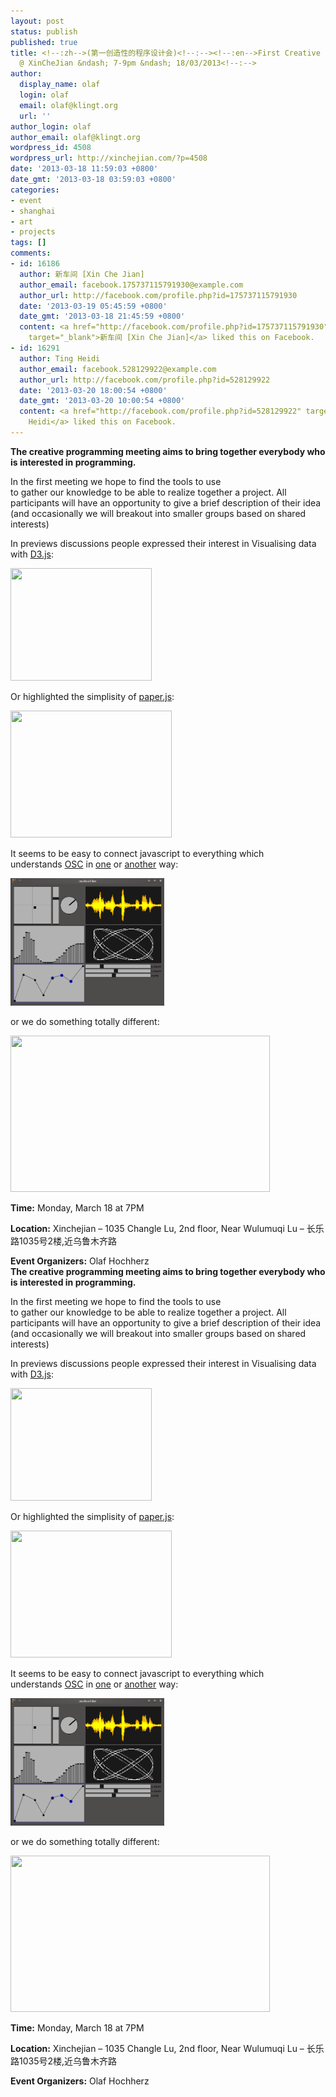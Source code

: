 ```yaml
---
layout: post
status: publish
published: true
title: <!--:zh-->(第一创造性的程序设计会)<!--:--><!--:en-->First Creative Programming Meeting
  @ XinCheJian &ndash; 7-9pm &ndash; 18/03/2013<!--:-->
author:
  display_name: olaf
  login: olaf
  email: olaf@klingt.org
  url: ''
author_login: olaf
author_email: olaf@klingt.org
wordpress_id: 4508
wordpress_url: http://xinchejian.com/?p=4508
date: '2013-03-18 11:59:03 +0800'
date_gmt: '2013-03-18 03:59:03 +0800'
categories:
- event
- shanghai
- art
- projects
tags: []
comments:
- id: 16186
  author: 新车间 [Xin Che Jian]
  author_email: facebook.175737115791930@example.com
  author_url: http://facebook.com/profile.php?id=175737115791930
  date: '2013-03-19 05:45:59 +0800'
  date_gmt: '2013-03-18 21:45:59 +0800'
  content: <a href="http://facebook.com/profile.php?id=175737115791930"
    target="_blank">新车间 [Xin Che Jian]</a> liked this on Facebook.
- id: 16291
  author: Ting Heidi
  author_email: facebook.528129922@example.com
  author_url: http://facebook.com/profile.php?id=528129922
  date: '2013-03-20 18:00:54 +0800'
  date_gmt: '2013-03-20 10:00:54 +0800'
  content: <a href="http://facebook.com/profile.php?id=528129922" target="_blank">Ting
    Heidi</a> liked this on Facebook.
---
```

<p><!--:zh--><strong>The creative programming meeting aims to bring together everybody who is interested in programming.&nbsp;</strong></p>
<p>In the first meeting we hope to find the tools to use to&nbsp;gather&nbsp;our&nbsp;knowledge&nbsp;to be able to&nbsp;realize&nbsp;together&nbsp;a project.&nbsp;All participants will have an opportunity to give a brief description of their idea (and&nbsp;occasionally&nbsp;we will breakout into smaller groups based on shared interests)</p>
<p>In previews discussions people expressed their interest in Visualising data with&nbsp;<a href="http://d3js.org/">D3.js</a>:</p>
<p><a href="http://mbostock.github.com/d3/ex/chord.html"><img alt="" src="http://d3js.org/ex/chord.png" width="226" height="180" /></a></p>
<p>Or highlighted the simplisity of&nbsp;<a href="http://paperjs.org/">paper.js</a>:</p>
<p><a href="http://paperjs.org/examples/chain/"><img alt="" src="http://paperjs.org/examples/chain/resources/Chain.gif?v=f261825504afceedab50d8ddc8425b4c" width="258" height="203" /></a></p>
<p>It seems to be easy to connect javascript to everything which understands&nbsp;<a href="http://opensoundcontrol.org/">OSC</a>&nbsp;in&nbsp;<a href="https://github.com/jleben/quickcollider">one</a>&nbsp;or <a href="https://github.com/crucialfelix/supercolliderjs">another</a>&nbsp;way:</p>
<p><img alt="" src="https://github.com/jleben/quickcollider/raw/master/demo/images/gui_screenshot.png" width="246" height="204" /></p>
<p>or we do something totally different:</p>
<p><img alt="" src="http://bluegene8210.is-developer.com/user_files/bluegene8210/Image/CSA.png" width="415" height="250" /></p>
<div><b>Time:</b>&nbsp;Monday, March 18 at 7PM</div></p>
<div><b>Location:</b>&nbsp;Xinchejian &ndash; 1035 Changle Lu, 2nd floor, Near Wulumuqi Lu &ndash; 长乐路1035号2楼,近乌鲁木齐路</div></p>
<div><b>Event Organizers:</b>&nbsp;Olaf Hochherz</div><!--:--><!--:en--><strong>The creative programming meeting aims to bring together everybody who is interested in programming.&nbsp;</strong></p>
<p>In the first meeting we hope to find the tools to use to&nbsp;gather&nbsp;our&nbsp;knowledge&nbsp;to be able to&nbsp;realize&nbsp;together&nbsp;a project.&nbsp;All participants will have an opportunity to give a brief description of their idea (and&nbsp;occasionally&nbsp;we will breakout into smaller groups based on shared interests)</p>
<p>In previews discussions people expressed their interest in Visualising data with&nbsp;<a href="http://d3js.org/">D3.js</a>:</p>
<p><a href="http://mbostock.github.com/d3/ex/chord.html"><img alt="" src="http://d3js.org/ex/chord.png" width="226" height="180" /></a></p>
<p>Or highlighted the simplisity of&nbsp;<a href="http://paperjs.org/">paper.js</a>:</p>
<p><a href="http://paperjs.org/examples/chain/"><img class="alignnone" alt="" src="http://paperjs.org/examples/chain/resources/Chain.gif?v=f261825504afceedab50d8ddc8425b4c" width="258" height="203" /></a></p>
<p>It seems to be easy to connect javascript to everything which understands&nbsp;<a href="http://opensoundcontrol.org/">OSC</a>&nbsp;in&nbsp;<a href="https://github.com/jleben/quickcollider">one</a>&nbsp;or <a href="https://github.com/crucialfelix/supercolliderjs">another</a>&nbsp;way:</p>
<p><img class="alignnone" alt="" src="https://github.com/jleben/quickcollider/raw/master/demo/images/gui_screenshot.png" width="246" height="204" /></p>
<p>or we do something totally different:</p>
<p><img class="alignnone" alt="" src="http://bluegene8210.is-developer.com/user_files/bluegene8210/Image/CSA.png" width="415" height="250" /></p>
<div><b>Time:</b>&nbsp;Monday, March 18 at 7PM</div></p>
<div><b>Location:</b>&nbsp;Xinchejian &ndash; 1035 Changle Lu, 2nd floor, Near Wulumuqi Lu &ndash; 长乐路1035号2楼,近乌鲁木齐路</div></p>
<div><b>Event Organizers:</b>&nbsp;Olaf Hochherz</div><!--:--></p>
